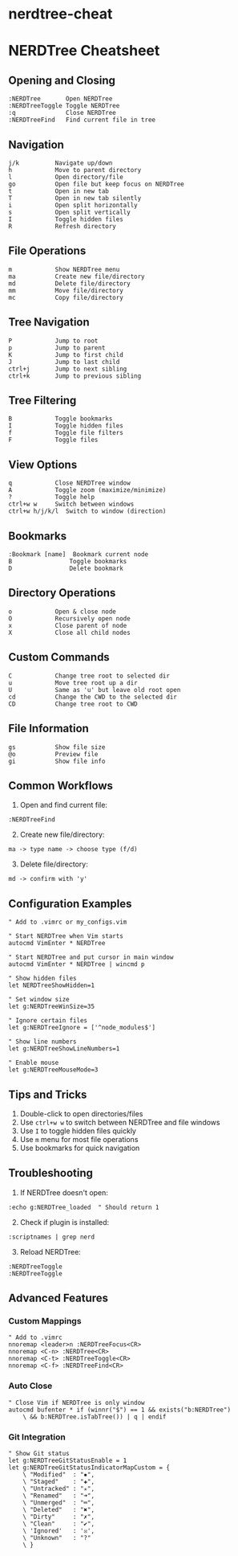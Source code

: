 # nerdtree-cheat
# NERDTree Cheatsheet

## Opening and Closing
```
:NERDTree       Open NERDTree
:NERDTreeToggle Toggle NERDTree
:q              Close NERDTree
:NERDTreeFind   Find current file in tree
```

## Navigation
```
j/k          Navigate up/down
h            Move to parent directory
l            Open directory/file
go           Open file but keep focus on NERDTree
t            Open in new tab
T            Open in new tab silently
i            Open split horizontally
s            Open split vertically
I            Toggle hidden files
R            Refresh directory
```

## File Operations
```
m            Show NERDTree menu
ma           Create new file/directory
md           Delete file/directory
mm           Move file/directory
mc           Copy file/directory
```

## Tree Navigation
```
P            Jump to root
p            Jump to parent
K            Jump to first child
J            Jump to last child
ctrl+j       Jump to next sibling
ctrl+k       Jump to previous sibling
```

## Tree Filtering
```
B            Toggle bookmarks
I            Toggle hidden files
f            Toggle file filters
F            Toggle files
```

## View Options
```
q            Close NERDTree window
A            Toggle zoom (maximize/minimize)
?            Toggle help
ctrl+w w     Switch between windows
ctrl+w h/j/k/l  Switch to window (direction)
```

## Bookmarks
```
:Bookmark [name]  Bookmark current node
B                Toggle bookmarks
D                Delete bookmark
```

## Directory Operations
```
o            Open & close node
O            Recursively open node
x            Close parent of node
X            Close all child nodes
```

## Custom Commands
```
C            Change tree root to selected dir
u            Move tree root up a dir
U            Same as 'u' but leave old root open
cd           Change the CWD to the selected dir
CD           Change tree root to CWD
```

## File Information
```
gs           Show file size
@o           Preview file
gi           Show file info
```

## Common Workflows
1. Open and find current file:
```
:NERDTreeFind
```

2. Create new file/directory:
```
ma -> type name -> choose type (f/d)
```

3. Delete file/directory:
```
md -> confirm with 'y'
```

## Configuration Examples
```vim
" Add to .vimrc or my_configs.vim

" Start NERDTree when Vim starts
autocmd VimEnter * NERDTree

" Start NERDTree and put cursor in main window
autocmd VimEnter * NERDTree | wincmd p

" Show hidden files
let NERDTreeShowHidden=1

" Set window size
let g:NERDTreeWinSize=35

" Ignore certain files
let g:NERDTreeIgnore = ['^node_modules$']

" Show line numbers
let g:NERDTreeShowLineNumbers=1

" Enable mouse
let g:NERDTreeMouseMode=3
```

## Tips and Tricks
1. Double-click to open directories/files
2. Use `ctrl+w w` to switch between NERDTree and file windows
3. Use `I` to toggle hidden files quickly
4. Use `m` menu for most file operations
5. Use bookmarks for quick navigation

## Troubleshooting
1. If NERDTree doesn't open:
```vim
:echo g:NERDTree_loaded  " Should return 1
```

2. Check if plugin is installed:
```vim
:scriptnames | grep nerd
```

3. Reload NERDTree:
```vim
:NERDTreeToggle
:NERDTreeToggle
```

## Advanced Features
### Custom Mappings
```vim
" Add to .vimrc
nnoremap <leader>n :NERDTreeFocus<CR>
nnoremap <C-n> :NERDTree<CR>
nnoremap <C-t> :NERDTreeToggle<CR>
nnoremap <C-f> :NERDTreeFind<CR>
```

### Auto Close
```vim
" Close Vim if NERDTree is only window
autocmd bufenter * if (winnr("$") == 1 && exists("b:NERDTree") 
    \ && b:NERDTree.isTabTree()) | q | endif
```

### Git Integration
```vim
" Show Git status
let g:NERDTreeGitStatusEnable = 1
let g:NERDTreeGitStatusIndicatorMapCustom = {
    \ "Modified"  : "✹",
    \ "Staged"    : "✚",
    \ "Untracked" : "✭",
    \ "Renamed"   : "➜",
    \ "Unmerged"  : "═",
    \ "Deleted"   : "✖",
    \ "Dirty"     : "✗",
    \ "Clean"     : "✔︎",
    \ 'Ignored'   : '☒',
    \ "Unknown"   : "?"
    \ }
```
